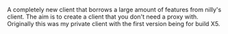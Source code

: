 A completely new client that borrows a large amount of features from nilly's client. The aim is to create a client that you don't need a proxy with. Originally this was my private client with the first version being for build X5.
